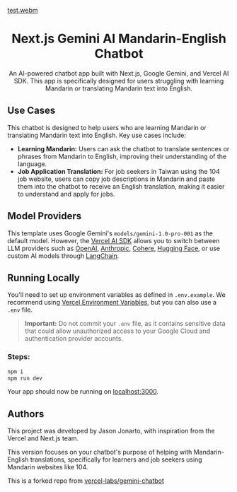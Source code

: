 
[test.webm](https://github.com/user-attachments/assets/ceb82bb3-19f6-47db-a79a-3cd7520b052d)
<h1 align="center">Next.js Gemini AI Mandarin-English Chatbot</h1>
<p align="center">
  An AI-powered chatbot app built with Next.js, Google Gemini, and Vercel AI SDK. This app is specifically designed for users struggling with learning Mandarin or translating Mandarin text into English.
</p>




## Use Cases

This chatbot is designed to help users who are learning Mandarin or translating Mandarin text into English. Key use cases include:

- **Learning Mandarin:** Users can ask the chatbot to translate sentences or phrases from Mandarin to English, improving their understanding of the language.
- **Job Application Translation:** For job seekers in Taiwan using the 104 job website, users can copy job descriptions in Mandarin and paste them into the chatbot to receive an English translation, making it easier to understand and apply for jobs.

## Model Providers

This template uses Google Gemini's `models/gemini-1.0-pro-001` as the default model. However, the [Vercel AI SDK](https://sdk.vercel.ai/docs) allows you to switch between LLM providers such as [OpenAI](https://openai.com), [Anthropic](https://anthropic.com), [Cohere](https://cohere.com/), [Hugging Face](https://huggingface.co), or use custom AI models through [LangChain](https://js.langchain.com).


## Running Locally

You'll need to set up environment variables as defined in `.env.example`. We recommend using [Vercel Environment Variables](https://vercel.com/docs/projects/environment-variables), but you can also use a `.env` file.

> **Important:** Do not commit your `.env` file, as it contains sensitive data that could allow unauthorized access to your Google Cloud and authentication provider accounts.

### Steps:

```bash
npm i
npm run dev
```

Your app should now be running on [localhost:3000](http://localhost:3000/).

## Authors

This project was developed by Jason Jonarto, with inspiration from the Vercel and Next.js team. 

This version focuses on your chatbot's purpose of helping with Mandarin-English translations, specifically for learners and job seekers using Mandarin websites like 104.

This is a forked repo from [vercel-labs/gemini-chatbot](https://github.com/vercel-labs/gemini-chatbot)

